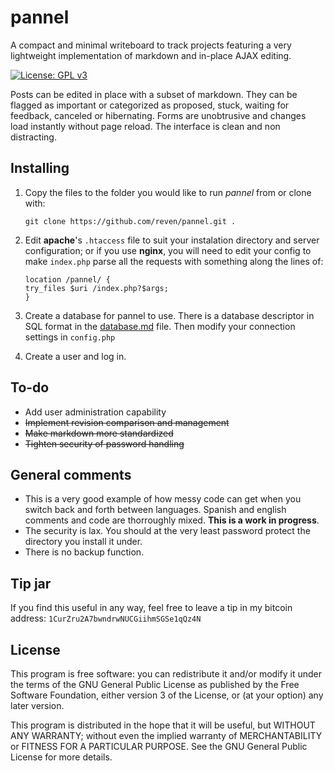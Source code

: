 # pannel

A compact and minimal writeboard to track projects featuring a very lightweight implementation of markdown and in-place AJAX editing.

[![License: GPL v3](https://img.shields.io/badge/License-GPL%20v3-blue.svg)](https://www.gnu.org/licenses/gpl-3.0)

Posts can be edited in place with a subset of markdown. They can be flagged as important or categorized as proposed, stuck, waiting for feedback, canceled or hibernating. Forms are unobtrusive and changes load instantly without page reload. The interface is clean and non distracting.

## Installing
1. Copy the files to the folder you would like to run _pannel_ from or clone with:
   ```
   git clone https://github.com/reven/pannel.git .
   ```

2. Edit **apache**'s `.htaccess` file to suit your instalation directory and server configuration; or if you use **nginx**, you will need to edit your config to make `index.php` parse all the requests with something along the lines of:
   ```
   location /pannel/ {
   try_files $uri /index.php?$args;
   }
   ```

3. Create a database for pannel to use. There is a database descriptor in SQL format in the [database.md](doc/database.md) file. Then modify your connection settings in `config.php`

4. Create a user and log in.

## To-do
- Add user administration capability
- ~~Implement revision comparison and management~~
- ~~Make markdown more standardized~~
- ~~Tighten security of password handling~~

## General comments
- This is a very good example of how messy code can get when you switch back and forth between languages. Spanish and english comments and code are thorroughly mixed. **This is a work in progress**.
- The security is lax. You should at the very least password protect the directory you install it under.
- There is no backup function.

## Tip jar
If you find this useful in any way, feel free to leave a tip in my bitcoin address:
`1CurZru2A7bwndrwNUCGiihmSGSe1qQz4N`

## License
This program is free software: you can redistribute it and/or modify
it under the terms of the GNU General Public License as published by
the Free Software Foundation, either version 3 of the License, or
(at your option) any later version.

This program is distributed in the hope that it will be useful,
but WITHOUT ANY WARRANTY; without even the implied warranty of
MERCHANTABILITY or FITNESS FOR A PARTICULAR PURPOSE.  See the
GNU General Public License for more details.
